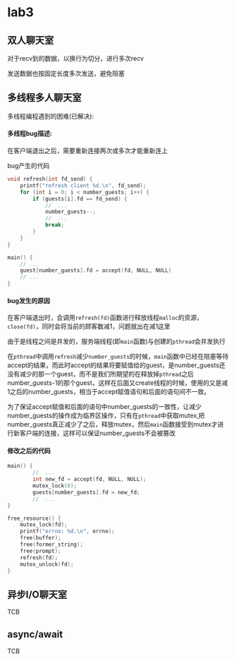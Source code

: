 # lab3

## 双人聊天室

对于recv到的数据，以换行为切分，进行多次recv

发送数据也按固定长度多次发送，避免阻塞

## 多线程多人聊天室

多线程编程遇到的困难(已解决):

#### 多线程bug描述:

在客户端退出之后，需要重新连接两次或多次才能重新连上

bug产生的代码

```c
void refresh(int fd_send) {
    printf("refresh client %d.\n", fd_send);
    for (int i = 0; i < number_guests; i++) {
        if (guests[i].fd == fd_send) {
            //  ...
            number_guests--;
            //  ...
            break;
        }
    }
}

main() {
    // ...
    guest[number_guests].fd = accept(fd, NULL, NULL)
    // ...
}
```

#### bug发生的原因

在客户端退出时，会调用`refresh(fd)`函数进行释放线程`malloc`的资源，`close(fd)`，同时会将当前的顾客数减1，问题就出在减1这里

由于是线程之间是并发的，服务端线程(即`main`函数)与创建的`pthread`会并发执行

在`pthread`中调用`refresh`减少`number_guests`的时候，`main`函数中已经在阻塞等待accept的结果，而此时accept的结果将要赋值给的guest，是number_guests还没有减少的那一个guest，而不是我们所期望的在释放掉`pthread`之后number_guests-1的那个guest，这样在后面又create线程的时候，使用的又是减1之后的number_guests，相当于accept赋值语句和后面的语句间不一致。

为了保证accept赋值和后面的语句中number_guests的一致性，让减少number_guests的操作成为临界区操作，只有在`pthread`中获取mutex,把number_guests真正减少了之后，释放mutex，然后`main`函数接受到mutex才进行新客户端的连接，这样可以保证number_guests不会被篡改

#### 修改之后的代码

```c
main() {
        //  ...
        int new_fd = accept(fd, NULL, NULL);
        mutex_lock(0);
        guests[number_guests].fd = new_fd;
        //  ...
}

free_resource() {
    mutex_lock(fd);
    printf("errno: %d.\n", errno);
    free(buffer);
    free(former_string);
    free(prompt);
    refresh(fd);
    mutex_unlock(fd);
}
```

## 异步I/O聊天室

TCB

## async/await

TCB
